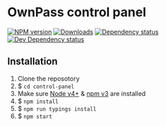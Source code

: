 # OwnPass control panel

[![NPM version][npm-image]][npm-url] [![Downloads][downloads-image]][npm-url] [![Dependency status][david-dm-image]][david-dm-url] [![Dev Dependency status][david-dm-dev-image]][david-dm-dev-url]

## Installation

1. Clone the reposotory
2. $ `cd control-panel`
3. Make sure [Node v4+](https://nodejs.org/en/download/) & [npm v3](https://docs.npmjs.com/getting-started/installing-node) are installed
4. $ `npm install`
5. $ `npm run typings install`
6. $ `npm start`

[npm-url]: https://npmjs.org/package/ownpass-control-panel
[downloads-image]: http://img.shields.io/npm/dm/ownpass-control-panel.svg
[npm-image]: http://img.shields.io/npm/v/ownpass-control-panel.svg
[travis-url]: https://travis-ci.org/ownpass/ownpass-control-panel
[travis-image]: http://img.shields.io/travis/ownpass/ownpass-control-panel.svg
[david-dm-url]:https://david-dm.org/ownpass/ownpass-control-panel
[david-dm-image]:https://david-dm.org/ownpass/ownpass-control-panel.svg
[david-dm-dev-url]:https://david-dm.org/ownpass/ownpass-control-panel#info=devDependencies
[david-dm-dev-image]:https://david-dm.org/ownpass/ownpass-control-panel/dev-status.svg
